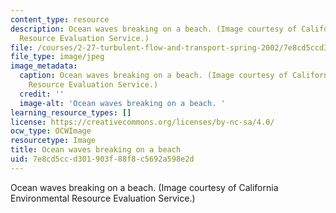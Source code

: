 ```yaml
---
content_type: resource
description: Ocean waves breaking on a beach. (Image courtesy of California Environmental
  Resource Evaluation Service.)
file: /courses/2-27-turbulent-flow-and-transport-spring-2002/7e8cd5ccd301903f88f8c5692a598e2d_2-27s02.jpg
file_type: image/jpeg
image_metadata:
  caption: Ocean waves breaking on a beach. (Image courtesy of California Environmental
    Resource Evaluation Service.)
  credit: ''
  image-alt: 'Ocean waves breaking on a beach. '
learning_resource_types: []
license: https://creativecommons.org/licenses/by-nc-sa/4.0/
ocw_type: OCWImage
resourcetype: Image
title: Ocean waves breaking on a beach
uid: 7e8cd5cc-d301-903f-88f8-c5692a598e2d
---
```

Ocean waves breaking on a beach. (Image courtesy of California Environmental Resource Evaluation Service.)